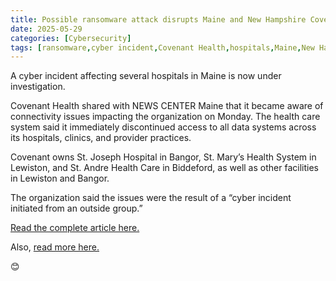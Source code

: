 ```yaml
---
title: Possible ransomware attack disrupts Maine and New Hampshire Covenant Health locations
date: 2025-05-29
categories: [Cybersecurity]
tags: [ransomware,cyber incident,Covenant Health,hospitals,Maine,New Hampshire]
---
```


A cyber incident affecting several hospitals in Maine is now under investigation.

Covenant Health shared with NEWS CENTER Maine that it became aware of connectivity issues impacting the organization on Monday. The health care system said it immediately discontinued access to all data systems across its hospitals, clinics, and provider practices.

Covenant owns St. Joseph Hospital in Bangor, St. Mary’s Health System in Lewiston, and St. Andre Health Care in Biddeford, as well as other facilities in Lewiston and Bangor.

The organization said the issues were the result of a “cyber incident initiated from an outside group.”

[Read the complete article here.](https://databreaches.net/2025/05/29/possible-ransomware-attack-disrupts-maine-and-new-hampshire-covenant-health-locations/)  

Also, [read more here.](https://www.newscentermaine.com/video/news/health/two-hospitals-in-maine-impacted-by-cyber-incident-by-outside-group/97-5a3746f7-17e0-4667-9398-6316480ed736)  

😊